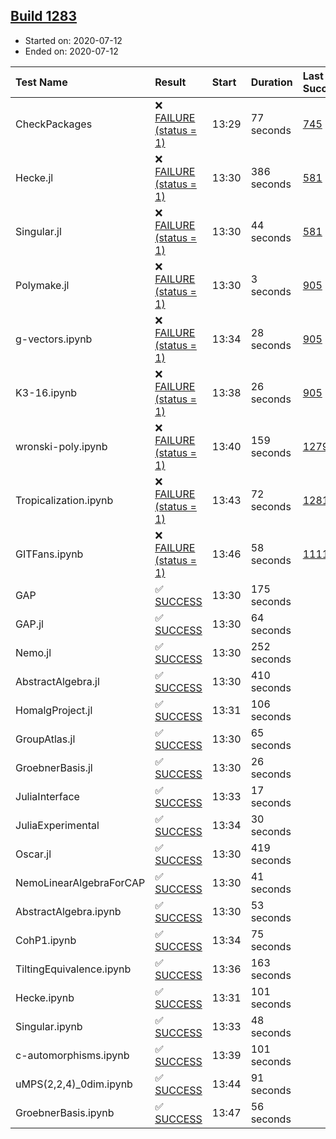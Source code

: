 ## [Build 1283](https://oscarci.mathematik.uni-kl.de/job/oscar-julia-1.4/1283/)

* Started on: 2020-07-12
* Ended on: 2020-07-12

| Test Name    | Result | Start | Duration | Last Success | First Failure |
|:-------------|:-------|:------|:---------|:-------------|:--------------|
| CheckPackages | ❌ [FAILURE (status = 1)](https://oscarci.mathematik.uni-kl.de/job/oscar-julia-1.4/1283/artifact/logs/build-1283/CheckPackages.log) | 13:29 | 77 seconds | [745](https://oscarci.mathematik.uni-kl.de/job/oscar-julia-1.4/745/) | [746](https://oscarci.mathematik.uni-kl.de/job/oscar-julia-1.4/746/) |
| Hecke.jl | ❌ [FAILURE (status = 1)](https://oscarci.mathematik.uni-kl.de/job/oscar-julia-1.4/1283/artifact/logs/build-1283/Hecke.jl.log) | 13:30 | 386 seconds | [581](https://oscarci.mathematik.uni-kl.de/job/oscar-julia-1.4/581/) | [582](https://oscarci.mathematik.uni-kl.de/job/oscar-julia-1.4/582/) |
| Singular.jl | ❌ [FAILURE (status = 1)](https://oscarci.mathematik.uni-kl.de/job/oscar-julia-1.4/1283/artifact/logs/build-1283/Singular.jl.log) | 13:30 | 44 seconds | [581](https://oscarci.mathematik.uni-kl.de/job/oscar-julia-1.4/581/) | [582](https://oscarci.mathematik.uni-kl.de/job/oscar-julia-1.4/582/) |
| Polymake.jl | ❌ [FAILURE (status = 1)](https://oscarci.mathematik.uni-kl.de/job/oscar-julia-1.4/1283/artifact/logs/build-1283/Polymake.jl.log) | 13:30 | 3 seconds | [905](https://oscarci.mathematik.uni-kl.de/job/oscar-julia-1.4/905/) | [907](https://oscarci.mathematik.uni-kl.de/job/oscar-julia-1.4/907/) |
| g-vectors.ipynb | ❌ [FAILURE (status = 1)](https://oscarci.mathematik.uni-kl.de/job/oscar-julia-1.4/1283/artifact/logs/build-1283/g-vectors.ipynb.log) | 13:34 | 28 seconds | [905](https://oscarci.mathematik.uni-kl.de/job/oscar-julia-1.4/905/) | [907](https://oscarci.mathematik.uni-kl.de/job/oscar-julia-1.4/907/) |
| K3-16.ipynb | ❌ [FAILURE (status = 1)](https://oscarci.mathematik.uni-kl.de/job/oscar-julia-1.4/1283/artifact/logs/build-1283/K3-16.ipynb.log) | 13:38 | 26 seconds | [905](https://oscarci.mathematik.uni-kl.de/job/oscar-julia-1.4/905/) | [907](https://oscarci.mathematik.uni-kl.de/job/oscar-julia-1.4/907/) |
| wronski-poly.ipynb | ❌ [FAILURE (status = 1)](https://oscarci.mathematik.uni-kl.de/job/oscar-julia-1.4/1283/artifact/logs/build-1283/wronski-poly.ipynb.log) | 13:40 | 159 seconds | [1279](https://oscarci.mathematik.uni-kl.de/job/oscar-julia-1.4/1279/) | [1280](https://oscarci.mathematik.uni-kl.de/job/oscar-julia-1.4/1280/) |
| Tropicalization.ipynb | ❌ [FAILURE (status = 1)](https://oscarci.mathematik.uni-kl.de/job/oscar-julia-1.4/1283/artifact/logs/build-1283/Tropicalization.ipynb.log) | 13:43 | 72 seconds | [1281](https://oscarci.mathematik.uni-kl.de/job/oscar-julia-1.4/1281/) | [1282](https://oscarci.mathematik.uni-kl.de/job/oscar-julia-1.4/1282/) |
| GITFans.ipynb | ❌ [FAILURE (status = 1)](https://oscarci.mathematik.uni-kl.de/job/oscar-julia-1.4/1283/artifact/logs/build-1283/GITFans.ipynb.log) | 13:46 | 58 seconds | [1111](https://oscarci.mathematik.uni-kl.de/job/oscar-julia-1.4/1111/) | [1112](https://oscarci.mathematik.uni-kl.de/job/oscar-julia-1.4/1112/) |
| GAP | ✅ [SUCCESS](https://oscarci.mathematik.uni-kl.de/job/oscar-julia-1.4/1283/artifact/logs/build-1283/GAP.log) | 13:30 | 175 seconds |  |  |
| GAP.jl | ✅ [SUCCESS](https://oscarci.mathematik.uni-kl.de/job/oscar-julia-1.4/1283/artifact/logs/build-1283/GAP.jl.log) | 13:30 | 64 seconds |  |  |
| Nemo.jl | ✅ [SUCCESS](https://oscarci.mathematik.uni-kl.de/job/oscar-julia-1.4/1283/artifact/logs/build-1283/Nemo.jl.log) | 13:30 | 252 seconds |  |  |
| AbstractAlgebra.jl | ✅ [SUCCESS](https://oscarci.mathematik.uni-kl.de/job/oscar-julia-1.4/1283/artifact/logs/build-1283/AbstractAlgebra.jl.log) | 13:30 | 410 seconds |  |  |
| HomalgProject.jl | ✅ [SUCCESS](https://oscarci.mathematik.uni-kl.de/job/oscar-julia-1.4/1283/artifact/logs/build-1283/HomalgProject.jl.log) | 13:31 | 106 seconds |  |  |
| GroupAtlas.jl | ✅ [SUCCESS](https://oscarci.mathematik.uni-kl.de/job/oscar-julia-1.4/1283/artifact/logs/build-1283/GroupAtlas.jl.log) | 13:30 | 65 seconds |  |  |
| GroebnerBasis.jl | ✅ [SUCCESS](https://oscarci.mathematik.uni-kl.de/job/oscar-julia-1.4/1283/artifact/logs/build-1283/GroebnerBasis.jl.log) | 13:30 | 26 seconds |  |  |
| JuliaInterface | ✅ [SUCCESS](https://oscarci.mathematik.uni-kl.de/job/oscar-julia-1.4/1283/artifact/logs/build-1283/JuliaInterface.log) | 13:33 | 17 seconds |  |  |
| JuliaExperimental | ✅ [SUCCESS](https://oscarci.mathematik.uni-kl.de/job/oscar-julia-1.4/1283/artifact/logs/build-1283/JuliaExperimental.log) | 13:34 | 30 seconds |  |  |
| Oscar.jl | ✅ [SUCCESS](https://oscarci.mathematik.uni-kl.de/job/oscar-julia-1.4/1283/artifact/logs/build-1283/Oscar.jl.log) | 13:30 | 419 seconds |  |  |
| NemoLinearAlgebraForCAP | ✅ [SUCCESS](https://oscarci.mathematik.uni-kl.de/job/oscar-julia-1.4/1283/artifact/logs/build-1283/NemoLinearAlgebraForCAP.log) | 13:30 | 41 seconds |  |  |
| AbstractAlgebra.ipynb | ✅ [SUCCESS](https://oscarci.mathematik.uni-kl.de/job/oscar-julia-1.4/1283/artifact/logs/build-1283/AbstractAlgebra.ipynb.log) | 13:30 | 53 seconds |  |  |
| CohP1.ipynb | ✅ [SUCCESS](https://oscarci.mathematik.uni-kl.de/job/oscar-julia-1.4/1283/artifact/logs/build-1283/CohP1.ipynb.log) | 13:34 | 75 seconds |  |  |
| TiltingEquivalence.ipynb | ✅ [SUCCESS](https://oscarci.mathematik.uni-kl.de/job/oscar-julia-1.4/1283/artifact/logs/build-1283/TiltingEquivalence.ipynb.log) | 13:36 | 163 seconds |  |  |
| Hecke.ipynb | ✅ [SUCCESS](https://oscarci.mathematik.uni-kl.de/job/oscar-julia-1.4/1283/artifact/logs/build-1283/Hecke.ipynb.log) | 13:31 | 101 seconds |  |  |
| Singular.ipynb | ✅ [SUCCESS](https://oscarci.mathematik.uni-kl.de/job/oscar-julia-1.4/1283/artifact/logs/build-1283/Singular.ipynb.log) | 13:33 | 48 seconds |  |  |
| c-automorphisms.ipynb | ✅ [SUCCESS](https://oscarci.mathematik.uni-kl.de/job/oscar-julia-1.4/1283/artifact/logs/build-1283/c-automorphisms.ipynb.log) | 13:39 | 101 seconds |  |  |
| uMPS(2,2,4)_0dim.ipynb | ✅ [SUCCESS](https://oscarci.mathematik.uni-kl.de/job/oscar-julia-1.4/1283/artifact/logs/build-1283/uMPS-2-2-4-_0dim.ipynb.log) | 13:44 | 91 seconds |  |  |
| GroebnerBasis.ipynb | ✅ [SUCCESS](https://oscarci.mathematik.uni-kl.de/job/oscar-julia-1.4/1283/artifact/logs/build-1283/GroebnerBasis.ipynb.log) | 13:47 | 56 seconds |  |  |
